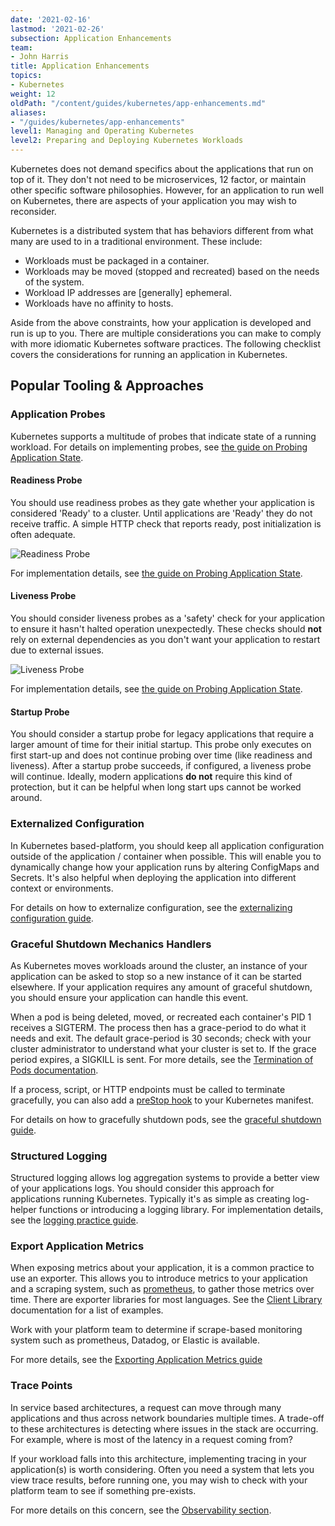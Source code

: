 ```yaml
---
date: '2021-02-16'
lastmod: '2021-02-26'
subsection: Application Enhancements
team:
- John Harris
title: Application Enhancements
topics:
- Kubernetes
weight: 12
oldPath: "/content/guides/kubernetes/app-enhancements.md"
aliases:
- "/guides/kubernetes/app-enhancements"
level1: Managing and Operating Kubernetes
level2: Preparing and Deploying Kubernetes Workloads
---
```


Kubernetes does not demand specifics about the applications that run on top of
it. They don't not need to be microservices, 12 factor, or maintain other specific
software philosophies. However, for an application to run well on Kubernetes, there
are aspects of your application you may wish to reconsider.

Kubernetes is a distributed system that has behaviors different from what many
are used to in a traditional environment. These include:

* Workloads must be packaged in a container.
* Workloads may be moved (stopped and recreated) based on the needs of the
  system.
* Workload IP addresses are [generally] ephemeral.
* Workloads have no affinity to hosts.

Aside from the above constraints, how your application is developed and run is
up to you. There are multiple considerations you can make to comply with more
idiomatic Kubernetes software practices. The following checklist covers the
considerations for running an application in Kubernetes.

## Popular Tooling & Approaches

### Application Probes

Kubernetes supports a multitude of probes that indicate state of a running
workload. For details on implementing probes, see [the guide on Probing
Application State](../app-enhancements-probing-app-state).

#### Readiness Probe

You should use readiness probes as they gate whether your application is
considered 'Ready' to a cluster. Until applications are 'Ready' they do not
receive traffic. A simple HTTP check that reports ready, post initialization is
often adequate.

![Readiness Probe](/images/guides/kubernetes/app-enhancements/readiness-probe.png)

For implementation details, see [the guide on Probing Application
State](../app-enhancements-probing-app-state).

#### Liveness Probe

You should consider liveness probes as a 'safety' check for your application to
ensure it hasn't halted operation unexpectedly. These checks should **not** rely
on external dependencies as you don't want your application to restart due to
external issues.

![Liveness Probe](/images/guides/kubernetes/app-enhancements/liveness-probe.png)

For implementation details, see [the guide on Probing Application
State](../app-enhancements-probing-app-state).

#### Startup Probe

You should consider a startup probe for legacy applications that require a
larger amount of time for their initial startup. This probe only executes on
first start-up and does not continue probing over time (like readiness and
liveness). After a startup probe succeeds, if configured, a liveness probe will
continue. Ideally, modern applications **do not** require this kind of
protection, but it can be helpful when long start ups cannot be worked around.

### Externalized Configuration

In Kubernetes based-platform, you should keep all application configuration
outside of the application / container when possible. This will enable you to
dynamically change how your application runs by altering ConfigMaps and Secrets.
It's also helpful when deploying the application into different context or
environments.

For details on how to externalize configuration, see the [externalizing
configuration guide](../app-enhancements-externalizing-configuration).

### Graceful Shutdown Mechanics Handlers

As Kubernetes moves workloads around the cluster, an instance of your
application can be asked to stop so a new instance of it can be started
elsewhere. If your application requires any amount of graceful shutdown, you
should ensure your application can handle this event.

When a pod is being deleted, moved, or recreated each container's PID 1 receives
a SIGTERM. The process then has a grace-period to do what it needs and exit.
The default grace-period is 30 seconds; check with your cluster administrator to
understand what your cluster is set to. If the grace period expires, a SIGKILL
is sent. For more details, see the [Termination of Pods
documentation](https://kubernetes.io/docs/concepts/workloads/pods/pod/#termination-of-pods).

If a process, script, or HTTP endpoints must be called to terminate gracefully,
you can also add a [preStop
hook](https://kubernetes.io/docs/concepts/containers/container-lifecycle-hooks)
to your Kubernetes manifest.

For details on how to gracefully shutdown pods, see the [graceful shutdown guide](../app-enhancements-graceful-shutdown).

### Structured Logging

Structured logging allows log aggregation systems to provide a better view of your
applications logs. You should consider this approach for applications running
Kubernetes. Typically it's as simple as creating log-helper functions or
introducing a logging library. For implementation details, see the [logging
practice guide](../app-enhancements-logging-practices).

### Export Application Metrics

When exposing metrics about your application, it is a common practice to use
an exporter. This allows you to introduce metrics to your application and a
scraping system, such as [prometheus](https://prometheus.io), to gather those
metrics over time.  There are exporter libraries for most languages. See the
[Client Library](https://prometheus.io/docs/instrumenting/clientlibs/)
documentation for a list of examples.

Work with your platform team to determine if scrape-based monitoring system such
as prometheus, Datadog, or Elastic is available.

For more details, see the [Exporting Application Metrics
guide](../app-observability-exporting-metrics)

### Trace Points

In service based architectures, a request can move through many
applications and thus across network boundaries multiple times. A trade-off to
these architectures is detecting where issues in the stack are occurring. For
example, where is most of the latency in a request coming from?

If your workload falls into this architecture, implementing tracing in your
application(s) is worth considering. Often you need a system that lets you view
trace results, before running one, you may wish to check with your platform team
to see if something pre-exists.

For more details on this concern, see the
[Observability section](../app-observability).